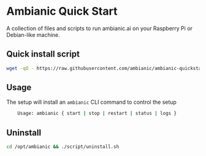 # Ambianic Quick Start

A collection of files and scripts to run ambianic.ai on your Raspberry Pi or Debian-like machine.

## Quick install script

```sh
wget -qO - https://raw.githubusercontent.com/ambianic/ambianic-quickstart/master/installer.sh | sh
```

## Usage

The setup will install an `ambianic` CLI command to control the setup

```sh
    Usage: ambianic { start | stop | restart | status | logs }
```

## Uninstall

```sh
cd /opt/ambianic && ./script/uninstall.sh